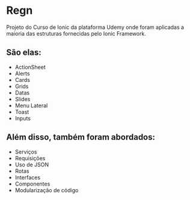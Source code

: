 # Regn
Projeto do Curso de Ionic da plataforma Udemy onde foram aplicadas a maioria das estruturas fornecidas pelo Ionic Framework.

## São elas:

* ActionSheet
* Alerts
* Cards
* Grids
* Datas
* Slides
* Menu Lateral
* Toast
* Inputs

## Além disso, também foram abordados:

* Serviços
* Requisições
* Uso de JSON
* Rotas
* Interfaces
* Componentes
* Modularização de código
